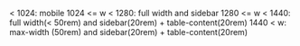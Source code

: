 < 1024: mobile
1024 <= w < 1280: full width and sidebar
1280 <= w < 1440: full width(< 50rem) and sidebar(20rem) + table-content(20rem)
1440 < w: max-width (50rem) and sidebar(20rem) + table-content(20rem)
